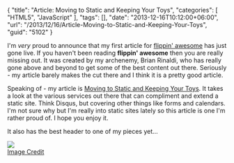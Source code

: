 {
	"title": "Article: Moving to Static and Keeping Your Toys",
	"categories": [
		"HTML5",
		"JavaScript"
	],
	"tags": [],
	"date": "2013-12-16T10:12:00+06:00",
	"url": "/2013/12/16/Article-Moving-to-Static-and-Keeping-Your-Toys",
	"guid": "5102"
}

<p>
I'm <i>very</i> proud to announce that my first article for <a href="http://flippinawesome.org/">flippin' awesome</a> has just gone live. If you haven't been reading <strong>flippin' awesome</strong> then you are really missing out. It was created by my archenemy, Brian Rinaldi, who has really gone above and beyond to get some of the best content out there. Seriously - my article barely makes the cut there and I think it is a pretty good article.
</p>
<!--more-->
<p>
Speaking of - my article is <a href="http://flippinawesome.org/2013/12/16/moving-to-static-and-keeping-your-toys/">Moving to Static and Keeping Your Toys</a>. It takes a look at the various services out there that can compliment and extend a static site. Think Disqus, but covering other things like forms and calendars. I'm not sure why but I'm really into static sites lately so this article is one I'm rather proud of. I hope you enjoy it.
</p>

<p>
It also has the best header to one of my pieces yet...
</p>

<p>
<img src="http://static.raymondcamden.com/images/toys_header.jpg" /><br/>
<a href="http://commons.wikimedia.org/wiki/File:Ha_Ha_Toy_%E2%80%93_Tin_Wind_Up_%E2%80%93_Planet_Robot_%E2%80%93_More_and_More!.jpg">Image Credit</a>
</p>